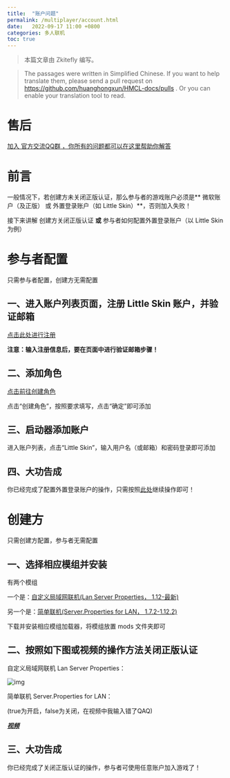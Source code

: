 ```yaml
---
title:  "账户问题"
permalink: /multiplayer/account.html
date:   2022-09-17 11:00 +0800
categories: 多人联机
toc: true
---
```


> 本篇文章由 Zkitefly 编写。

> The passages were written in Simplified Chinese. If you want to help translate them, please send a pull request on https://github.com/huanghongxun/HMCL-docs/pulls . Or you can enable your translation tool to read.

# 售后

[加入 官方交流QQ群 ，你所有的问题都可以在这里帮助你解答](/multiplayer/feedback.html)

# 前言

一般情况下，若创建方未关闭正版认证，那么参与者的游戏账户必须是** 微软账户（及正版） 或 外置登录账户（如 Little Skin）**，否则加入失败！

接下来讲解 创建方关闭正版认证 **或** 参与者如何配置外置登录账户（以 Little Skin 为例）

# 参与者配置

只需参与者配置，创建方无需配置

## 一、进入账户列表页面，注册 Little Skin 账户，并验证邮箱

[点击此处进行注册](https://littleskin.cn/auth/register)

**注意：输入注册信息后，要在页面中进行验证邮箱步骤！**

## 二、添加角色

[点击前往创建角色](https://littleskin.cn/user/player)

点击“创建角色”，按照要求填写，点击“确定”即可添加

## 三、启动器添加账户

进入账户列表，点击“Little Skin”，输入用户名（或邮箱）和密码登录即可添加

## 四、大功告成

你已经完成了配置外置登录账户的操作，只需按照[此处](/multiplayer/help.html#%E5%8F%82%E4%B8%8E%E8%80%85)继续操作即可！

# 创建方

只需创建方配置，参与者无需配置

## 一、选择相应模组并安装

有两个模组

一个是：[自定义局域网联机(Lan Server Properties， 1.12-最新)](https://www.mcmod.cn/class/2754.html)

另一个是：[简单联机(Server.Properties for LAN， 1.7.2-1.12.2)](https://www.mcmod.cn/class/1158.html)

下载并安装相应模组加载器，将模组放置 mods 文件夹即可

## 二、按照如下图或视频的操作方法关闭正版认证

自定义局域网联机 Lan Server Properties：

![img](/assets/img/docs/multiplayer-account/1.png)

简单联机 Server.Properties for LAN：

(true为开启，false为关闭，在视频中我输入错了QAQ)

[***视频***](https://zkitefly.github.io/hiper-d/p/25.mp4)

## 三、大功告成

你已经完成了关闭正版认证的操作，参与者可使用任意账户加入游戏了！